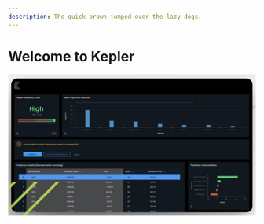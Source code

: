 ```yaml
---
description: The quick brown jumped over the lazy dogs.
---
```


# Welcome to Kepler

![Kepler in action](<.gitbook/assets/Screen Shot 2022-01-24 at 2.31.49 PM.png>)
